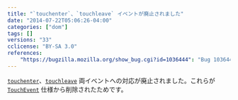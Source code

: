 ```yaml
---
title: "`touchenter`、`touchleave` イベントが廃止されました"
date: "2014-07-22T05:06:26-04:00"
categories: ["dom"]
tags: []
versions: "33"
cclicense: "BY-SA 3.0"
references:
    "https://bugzilla.mozilla.org/show_bug.cgi?id=1036444": "Bug 1036444 – Remove the NS_TOUCH_ENTER and NS_TOUCH_LEAVE events"
---
```

[`touchenter`](https://developer.mozilla.org/ja/docs/Web/Reference/Events/touchenter)、[`touchleave`](https://developer.mozilla.org/ja/docs/Web/Reference/Events/touchleave) 両イベントへの対応が廃止されました。これらが [`TouchEvent`](https://developer.mozilla.org/ja/docs/Web/API/TouchEvent) 仕様から削除されたためです。
